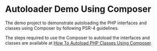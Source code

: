 # Autoloader Demo Using Composer
The demo project to demonstrate autoloading the PHP interfaces and classes using Composer by following PSR-4 guidelines.

The steps required to use the Composer to autoload the interfaces and classes are available at [How To Autoload PHP Classes Using Composer](https://php.tutorials24x7.com/blog/how-to-autoload-php-classes-using-composer).
